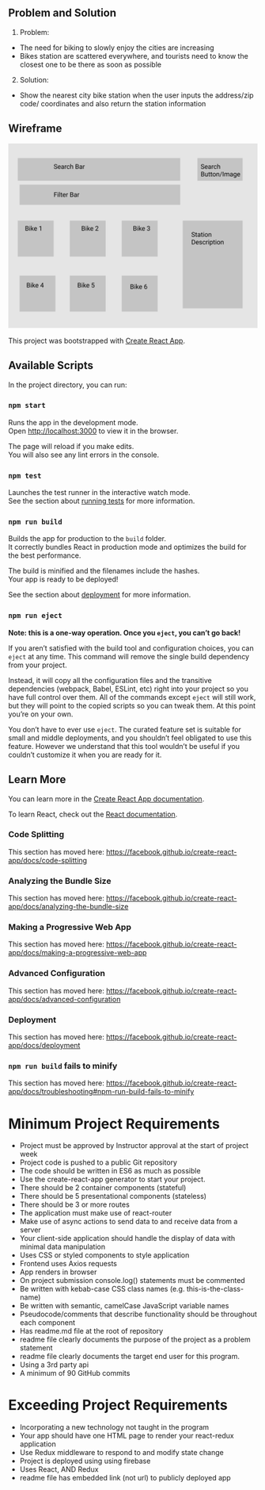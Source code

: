 ## Problem and Solution
1. Problem: 
* The need for biking to slowly enjoy the cities are increasing 
* Bikes station are scattered everywhere, and tourists need to know the closest one to be there as soon as possible
2. Solution:
* Show the nearest city bike station when the user inputs the address/zip code/ coordinates and also return the station information

## Wireframe
![Wireframe](wireframe.png)

This project was bootstrapped with [Create React App](https://github.com/facebook/create-react-app).

## Available Scripts

In the project directory, you can run:

### `npm start`

Runs the app in the development mode.<br />
Open [http://localhost:3000](http://localhost:3000) to view it in the browser.

The page will reload if you make edits.<br />
You will also see any lint errors in the console.

### `npm test`

Launches the test runner in the interactive watch mode.<br />
See the section about [running tests](https://facebook.github.io/create-react-app/docs/running-tests) for more information.

### `npm run build`

Builds the app for production to the `build` folder.<br />
It correctly bundles React in production mode and optimizes the build for the best performance.

The build is minified and the filenames include the hashes.<br />
Your app is ready to be deployed!

See the section about [deployment](https://facebook.github.io/create-react-app/docs/deployment) for more information.

### `npm run eject`

**Note: this is a one-way operation. Once you `eject`, you can’t go back!**

If you aren’t satisfied with the build tool and configuration choices, you can `eject` at any time. This command will remove the single build dependency from your project.

Instead, it will copy all the configuration files and the transitive dependencies (webpack, Babel, ESLint, etc) right into your project so you have full control over them. All of the commands except `eject` will still work, but they will point to the copied scripts so you can tweak them. At this point you’re on your own.

You don’t have to ever use `eject`. The curated feature set is suitable for small and middle deployments, and you shouldn’t feel obligated to use this feature. However we understand that this tool wouldn’t be useful if you couldn’t customize it when you are ready for it.

## Learn More

You can learn more in the [Create React App documentation](https://facebook.github.io/create-react-app/docs/getting-started).

To learn React, check out the [React documentation](https://reactjs.org/).

### Code Splitting

This section has moved here: https://facebook.github.io/create-react-app/docs/code-splitting

### Analyzing the Bundle Size

This section has moved here: https://facebook.github.io/create-react-app/docs/analyzing-the-bundle-size

### Making a Progressive Web App

This section has moved here: https://facebook.github.io/create-react-app/docs/making-a-progressive-web-app

### Advanced Configuration

This section has moved here: https://facebook.github.io/create-react-app/docs/advanced-configuration

### Deployment

This section has moved here: https://facebook.github.io/create-react-app/docs/deployment

### `npm run build` fails to minify

This section has moved here: https://facebook.github.io/create-react-app/docs/troubleshooting#npm-run-build-fails-to-minify

# Minimum Project Requirements
* Project must be approved by Instructor approval at the start of project week
* Project code is pushed to a public Git repository
* The code should be written in ES6 as much as possible
* Use the create-react-app generator to start your project.
* There should be 2 container components (stateful)
* There should be 5 presentational components (stateless)
* There should be 3 or more routes
* The application must make use of react-router
* Make use of async actions to send data to and receive data from a server
* Your client-side application should handle the display of data with minimal data manipulation
* Uses CSS or styled components to style application
* Frontend uses Axios requests 
* App renders in browser
* On project submission console.log() statements  must be commented 
* Be written with kebab-case CSS class names (e.g. this-is-the-class-name)
* Be written with semantic, camelCase JavaScript variable names
* Pseudocode/comments that describe functionality should be throughout each component 
* Has readme.md file at the root of repository
* readme file clearly documents the purpose of the project as a problem statement
* readme file clearly documents the target end user for this program.
* Using a 3rd party api
* A minimum of 90 GitHub commits 

# Exceeding Project Requirements
* Incorporating a new technology not taught in the program
* Your app should have one HTML page to render your react-redux application
* Use Redux middleware to respond to and modify state change
* Project is deployed using using firebase
* Uses React, AND Redux
* readme file has embedded link (not url) to publicly deployed app
